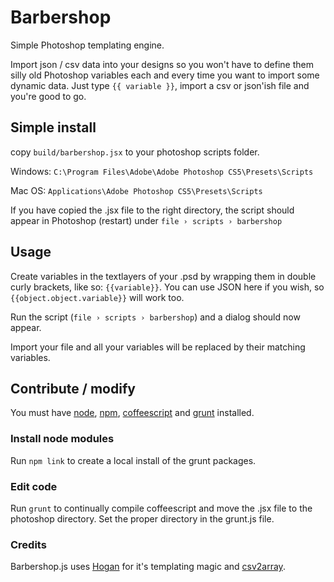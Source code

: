 # Barbershop #
Simple Photoshop templating engine. 

Import json / csv data into your designs so you won't have to define them silly old Photoshop variables each and every time you want to import some dynamic data. Just type `{{ variable }}`, import a csv or json'ish file and you're good to go.

## Simple install ##

copy `build/barbershop.jsx` to your photoshop scripts folder.

Windows: `C:\Program Files\Adobe\Adobe Photoshop CS5\Presets\Scripts` 

Mac OS: `Applications\Adobe Photoshop CS5\Presets\Scripts`

If you have copied the .jsx file to the right directory, the script should appear in Photoshop (restart) under `file › scripts › barbershop`

## Usage ##

Create variables in the textlayers of your .psd by wrapping them in double curly brackets, like so: `{{variable}}`. You can use JSON here if you wish, so `{{object.object.variable}}` will work too.

Run the script (`file › scripts › barbershop`) and a dialog should now appear.

Import your file and all your variables will be replaced by their matching variables.


## Contribute / modify ##
You must have [node](http://nodejs.org/), [npm](https://npmjs.org/), [coffeescript](http://www.coffeescript.org) and [grunt](http://www.gruntjs.com) installed. 

### Install node modules ###
Run `npm link` to create a local install of the grunt packages.

### Edit code ###
Run `grunt` to continually compile coffeescript and move the .jsx file to the photoshop directory. Set the proper directory in the grunt.js file.


### Credits ###
Barbershop.js uses [Hogan](http://twitter.github.com/hogan.js/) for it's templating magic and [csv2array](http://www.speqmath.com/tutorials/csv2array/).